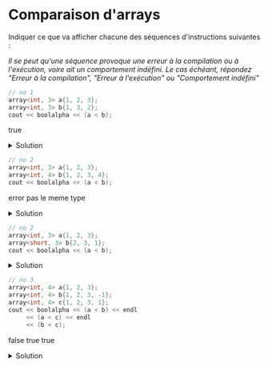 # Comparaison d'arrays

Indiquer ce que va afficher chacune des séquences d'instructions suivantes :

_Il se peut qu'une séquence provoque une erreur à la compilation ou à l'exécution, voire ait un comportement indéfini. Le cas échéant, répondez "Erreur à la compilation", "Erreur à l'exécution" ou "Comportement indéfini"_

~~~cpp
// no 1
array<int, 3> a{1, 2, 3};
array<int, 3> b{1, 3, 2};
cout << boolalpha << (a < b); 
~~~
true
<details>
<summary>Solution</summary>

~~~
true
~~~
</details>


~~~cpp
// no 2
array<int, 3> a{1, 2, 3};
array<int, 4> b{1, 2, 3, 4};
cout << boolalpha << (a < b); 
~~~
error pas le meme type
<details>
<summary>Solution</summary>

Erreur à la compilation. Les 2 arrays à comparer doivent être de même longueur.
~~~
error: invalid operands to binary expression ('array<int, 3>' and 'array<int, 4>')
~~~
</details>

~~~cpp
// no 2
array<int, 3> a{1, 2, 3};
array<short, 3> b{2, 3, 1};
cout << boolalpha << (a < b);
~~~

<details>
<summary>Solution</summary>

Erreur à la compilation. Les 2 arrays à comparer doivent être de même type.
~~~
error: invalid operands to binary expression ('array<int, 3>' and 'array<short, 3>')
~~~
</details>

~~~cpp
// no 3
array<int, 4> a{1, 2, 3};
array<int, 4> b{1, 2, 3, -1};
array<int, 4> c{1, 2, 3, 1};
cout << boolalpha << (a < b) << endl 
     << (a < c) << endl
     << (b < c);
~~~
false
true
true
<details>
<summary>Solution</summary>

~~~
false true true
~~~

l'array a contient `1 2 3 0`
</details>
